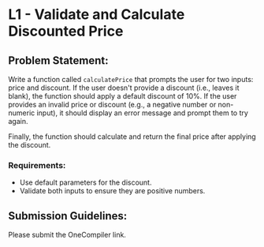 # L1 - Validate and Calculate Discounted Price

## Problem Statement:
Write a function called `calculatePrice` that prompts the user for two inputs: price and discount. If the user doesn't provide a discount (i.e., leaves it blank), the function should apply a default discount of 10%. If the user provides an invalid price or discount (e.g., a negative number or non-numeric input), it should display an error message and prompt them to try again.

Finally, the function should calculate and return the final price after applying the discount.

### Requirements:
- Use default parameters for the discount.
- Validate both inputs to ensure they are positive numbers.

## Submission Guidelines:
Please submit the OneCompiler link.
